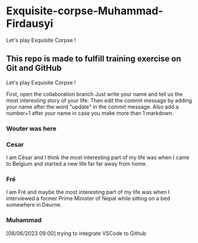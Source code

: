 # Exquisite-corpse-Muhammad-Firdausyi


Let's play Exquisite Corpse !

## This repo is made to fulfill training exercise on Git and GitHub

Let's play Exquisite Corpse ! 

First, open the collaboration branch
Just write your name and tell us the most interesting story of your life. Then edit the commit message by adding your name after the word "update" in the commit message. Also add a number+1 after your name in case you make more than 1 markdown.

### Wouter was here 

### Cesar
I am César and I think the most interesting part of my life was when I came to Belgium and started a new life far far away from home.

### Fré
I am Fré and maybe the most interesting part of my life was when I interviewed a former Prime Minister of Nepal while sitting on a bed somewhere in Deurne.

### Muhammad 
[08/06/2023 09:00]
trying to integrate VSCode to Github 
